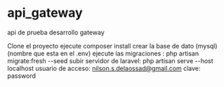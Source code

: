 # api_gateway
api de prueba desarrollo gateway

Clone el proyecto
ejecute composer install
crear la base de dato (mysql) (nombre que esta en el .env)
ejecute las migraciones : php artisan migrate:fresh --seed
subir servidor de laravel: php artisan serve --host localhost
usuario de acceso: nilson.s.delaossad@gmail.com
clave: password
